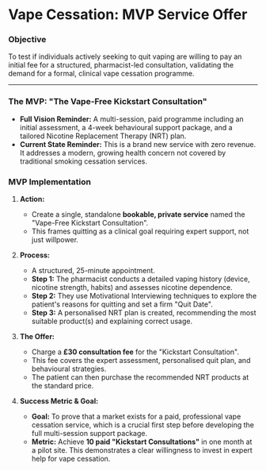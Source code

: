 # Vape Cessation: MVP Service Offer

### **Objective**
To test if individuals actively seeking to quit vaping are willing to pay an initial fee for a structured, pharmacist-led consultation, validating the demand for a formal, clinical vape cessation programme.

---

### **The MVP: "The Vape-Free Kickstart Consultation"**

*   **Full Vision Reminder:** A multi-session, paid programme including an initial assessment, a 4-week behavioural support package, and a tailored Nicotine Replacement Therapy (NRT) plan.
*   **Current State Reminder:** This is a brand new service with zero revenue. It addresses a modern, growing health concern not covered by traditional smoking cessation services.

### **MVP Implementation**

1.  **Action:**
    *   Create a single, standalone **bookable, private service** named the "Vape-Free Kickstart Consultation".
    *   This frames quitting as a clinical goal requiring expert support, not just willpower.

2.  **Process:**
    *   A structured, 25-minute appointment.
    *   **Step 1:** The pharmacist conducts a detailed vaping history (device, nicotine strength, habits) and assesses nicotine dependence.
    *   **Step 2:** They use Motivational Interviewing techniques to explore the patient's reasons for quitting and set a firm "Quit Date".
    *   **Step 3:** A personalised NRT plan is created, recommending the most suitable product(s) and explaining correct usage.

3.  **The Offer:**
    *   Charge a **£30 consultation fee** for the "Kickstart Consultation".
    *   This fee covers the expert assessment, personalised quit plan, and behavioural strategies.
    *   The patient can then purchase the recommended NRT products at the standard price.

4.  **Success Metric & Goal:**
    *   **Goal:** To prove that a market exists for a paid, professional vape cessation service, which is a crucial first step before developing the full multi-session support package.
    *   **Metric:** Achieve **10 paid "Kickstart Consultations"** in one month at a pilot site. This demonstrates a clear willingness to invest in expert help for vape cessation. 